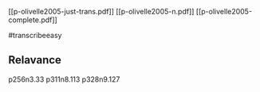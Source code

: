 [[p-olivelle2005-just-trans.pdf]]
[[p-olivelle2005-n.pdf]]
[[p-olivelle2005-complete.pdf]]

#transcribeeasy


## Relavance
p256n3.33
p311n8.113
p328n9.127